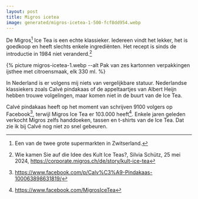 ```yaml
---
layout: post
title: Migros icetea
image: generated/migros-icetea-1-500-fcf8dd954.webp
---
```


De Migros[^1] Ice Tea is een echte klassieker. Iedereen vindt het lekker, het is goedkoop en heeft slechts enkele ingrediënten. Het recept is sinds de introductie in 1984 niet veranderd.[^2]

{% picture migros-icetea-1.webp --alt Pak van zes kartonnen verpakkingen ijsthee met citroensmaak, elk 330 ml. %}

In Nederland is er volgens mij niets van vergelijkbare statuur. Nederlandse klassiekers zoals Calvé pindakaas of de appeltaartjes van Albert Heijn hebben trouwe volgelingen, maar komen niet in de buurt van de Ice Tea.

Calvé pindakaas heeft op het moment van schrijven 9100 volgers op Facebook[^3], terwijl Migros Ice Tea er 103.000 heeft[^4]. Enkele jaren geleden verkocht Migros zelfs handdoeken, tassen en t-shirts van de Ice Tea. Dat zie ik bij Calvé nog niet zo snel gebeuren.

[^1]: Een van de twee grote supermarkten in Zwitserland.
[^2]: Wie kamen Sie auf die Idee des Kult Ice Teas?, Silvia Schütz, 25 mei 2024, <https://corporate.migros.ch/de/story/kult-ice-tea>
[^3]: <https://www.facebook.com/p/Calv%C3%A9-Pindakaas-100063898631819/>
[^4]: <https://www.facebook.com/MigrosIceTea>
